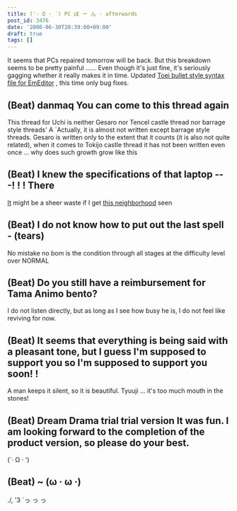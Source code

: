 ```yaml
---
title: ('· Ω · `) PC ぼ ー ん · afterwards
post_id: 3476
date: '2006-06-30T20:39:00+09:00'
draft: true
tags: []
---
```


It seems that PCs repaired tomorrow will be back. But this breakdown seems to be pretty painful ...... Even though it's just fine, it's seriously gagging whether it really makes it in time. Updated [Toei bullet style syntax file for EmEditor](https://danmaq.com/emeditor-danmakufu) , this time only bug fixes.

## (Beat) danmaq You can come to this thread again

This thread for Uchi is neither Gesaro nor Tencel castle thread nor barrage style threads' A `Actually, it is almost not written except barrage style threads. Gesaro is written only to the extent that it counts (it is also not quite related), when it comes to Tokijo castle thread it has not been written even once ... why does such growth grow like this

## (Beat) I knew the specifications of that laptop ---! ! ! There

[It](http://www3.toshiba.co.jp/pc/catalog/ss_c/050119lu/lx_spec.htm) might be a sheer waste if I get [this neighborhood](http://www3.toshiba.co.jp/pc/catalog/ss_c/050119lu/lx_spec.htm) seen

## (Beat) I do not know how to put out the last spell - (tears)

No mistake no bom is the condition through all stages at the difficulty level over NORMAL

## (Beat) Do you still have a reimbursement for Tama Animo bento?

I do not listen directly, but as long as I see how busy he is, I do not feel like reviving for now.

## (Beat) It seems that everything is being said with a pleasant tone, but I guess I'm supposed to support you so I'm supposed to support you soon! !

A man keeps it silent, so it is beautiful. Tyuuji ... it's too much mouth in the stones!

## (Beat) Dream Drama trial trial version It was fun. I am looking forward to the completion of the product version, so please do your best.

(`· Ω · ')

## (Beat) ~ (ω · ω ·)

./, '3 `っ っ っ
